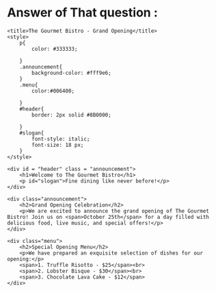 # Answer of That question :
<!DOCTYPE html>
<html lang="en">
<head>
  
    <title>The Gourmet Bistro - Grand Opening</title>
    <style>
        p{
            color: #333333;
            
        }
        .announcement{
            background-color: #fff9e6;
        }
        .menu{
            color:#006400;

        }
        #header{
            border: 2px solid #8B0000;

        }
        #slogan{
            font-style: italic;
            font-size: 18 px;
        }
    </style>
</head>
<body>

    <div id = "header" class = "announcement">
        <h1>Welcome to The Gourmet Bistro</h1>
        <p id="slogan">Fine dining like never before!</p>
    </div>

    <div class="announcement">
        <h2>Grand Opening Celebration</h2>
        <p>We are excited to announce the grand opening of The Gourmet Bistro! Join us on <span>October 25th</span> for a day filled with delicious food, live music, and special offers!</p>
    </div>

    <div class="menu">
        <h2>Special Opening Menu</h2>
        <p>We have prepared an exquisite selection of dishes for our opening:</p>
        <span>1. Truffle Risotto - $25</span><br>
        <span>2. Lobster Bisque - $30</span><br>
        <span>3. Chocolate Lava Cake - $12</span>
    </div>

</body>
</html>